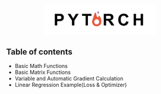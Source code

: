 <p align="center">
<img src="./logo/PyTorch.jpg" width="60%">
</p>

Table of contents
--------------------------
- Basic Math Functions
- Basic Matrix Functions
- Variable and Automatic Gradient Calculation
- Linear Regression Example(Loss & Optimizer)
